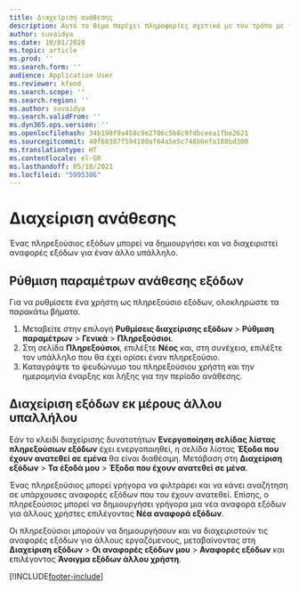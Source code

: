 ```yaml
---
title: Διαχείριση ανάθεσης
description: Αυτό το θέμα παρέχει πληροφορίες σχετικά με τον τρόπο με τον οποίο ένας πληρεξούσιος εξόδων μπορεί να δημιουργήσει και να διαχειριστεί αναφορές εξόδων για έναν άλλο υπάλληλο.
author: suvaidya
ms.date: 10/01/2020
ms.topic: article
ms.prod: ''
ms.search.form: ''
audience: Application User
ms.reviewer: kfend
ms.search.scope: ''
ms.search.region: ''
ms.author: suvaidya
ms.search.validFrom: ''
ms.dyn365.ops.version: ''
ms.openlocfilehash: 34b190f9a458c9e2706c5b8c9fdbceea1fbe2621
ms.sourcegitcommit: 40f68387f594180af64a5e5c748b6efa188bd300
ms.translationtype: HT
ms.contentlocale: el-GR
ms.lasthandoff: 05/10/2021
ms.locfileid: "5995306"
---
```

# <a name="manage-delegation"></a>Διαχείριση ανάθεσης
Ένας πληρεξούσιος εξόδων μπορεί να δημιουργήσει και να διαχειριστεί αναφορές εξόδων για έναν άλλο υπάλληλο.

## <a name="configuring-expense-delegation"></a>Ρύθμιση παραμέτρων ανάθεσης εξόδων

Για να ρυθμίσετε ένα χρήστη ως πληρεξούσιο εξόδων, ολοκληρώστε τα παρακάτω βήματα. 
1. Μεταβείτε στην επιλογή **Ρυθμίσεις διαχείρισης εξόδων** > **Ρύθμιση παραμέτρων** > **Γενικά** > **Πληρεξούσιοι**. 
2. Στη σελίδα **Πληρεξούσιοι**, επιλέξτε **Νέος** και, στη συνέχεια, επιλέξτε τον υπάλληλο που θα έχει ορίσει έναν πληρεξούσιο. 
3. Καταγράψτε το ψευδώνυμο του πληρεξούσιου χρήστη και την ημερομηνία έναρξης και λήξης για την περίοδο ανάθεσης.

## <a name="manage-expenses-on-behalf-of-another-employee"></a>Διαχείριση εξόδων εκ μέρους άλλου υπαλλήλου

Εάν το κλειδί διαχείρισης δυνατοτήτων **Ενεργοποίηση σελίδας λίστας πληρεξούσιων εξόδων** έχει ενεργοποιηθεί, η σελίδα λίστας **Έξοδα που έχουν ανατεθεί σε εμένα** θα είναι διαθέσιμη. Μετάβαση στη **Διαχείριση εξόδων** > **Τα έξοδά μου** > **Έξοδα που έχουν ανατεθεί σε μένα**.

Ένας πληρεξούσιος μπορεί γρήγορα να φιλτράρει και να κάνει αναζήτηση σε υπάρχουσες αναφορές εξόδων που του έχουν ανατεθεί. Επίσης, ο πληρεξούσιος μπορεί να δημιουργήσει γρήγορα μια νέα αναφορά εξόδων για άλλους χρήστες επιλέγοντας **Νέα αναφορά εξόδων**.

Οι πληρεξούσιοι μπορούν να δημιουργήσουν και να διαχειριστούν τις αναφορές εξόδων για άλλους εργαζόμενους, μεταβαίνοντας στη **Διαχείριση εξόδων** > **Οι αναφορές εξόδων μου** > **Αναφορές εξόδων** και επιλέγοντας **Άνοιγμα εξόδων άλλου χρήστη**.


[!INCLUDE[footer-include](../includes/footer-banner.md)]
